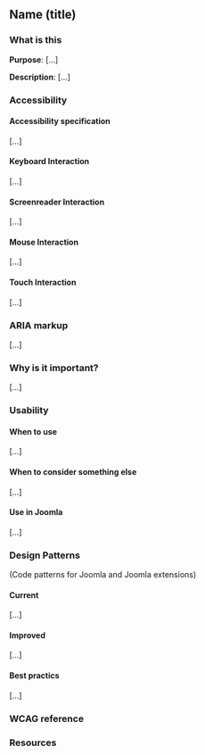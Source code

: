 ## Name (title)

### What is this
**Purpose**: […]

**Description**: [...]

### Accessibility
#### Accessibility specification
[…]
#### Keyboard Interaction
[…]
#### Screenreader Interaction
[…]
#### Mouse Interaction
[…]
#### Touch Interaction
[…]
### ARIA markup
[…]

### Why is it important?
[…]

### Usability
#### When to use
[…]
 
#### When to consider something else
[…]

#### Use in Joomla
[…]

### Design Patterns
(Code patterns for Joomla and Joomla extensions)

#### Current
[…]
#### Improved
[…]

#### Best practics
[…]

### WCAG reference

### Resources

